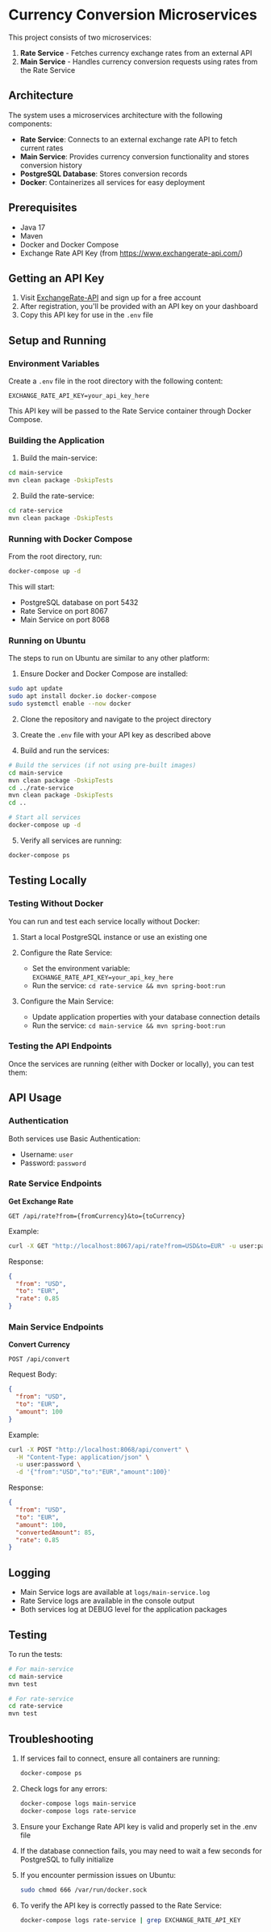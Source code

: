 # Currency Conversion Microservices

This project consists of two microservices:
1. **Rate Service** - Fetches currency exchange rates from an external API
2. **Main Service** - Handles currency conversion requests using rates from the Rate Service

## Architecture

The system uses a microservices architecture with the following components:

- **Rate Service**: Connects to an external exchange rate API to fetch current rates
- **Main Service**: Provides currency conversion functionality and stores conversion history
- **PostgreSQL Database**: Stores conversion records
- **Docker**: Containerizes all services for easy deployment

## Prerequisites

- Java 17
- Maven
- Docker and Docker Compose
- Exchange Rate API Key (from https://www.exchangerate-api.com/)

## Getting an API Key

1. Visit [ExchangeRate-API](https://www.exchangerate-api.com/) and sign up for a free account
2. After registration, you'll be provided with an API key on your dashboard
3. Copy this API key for use in the `.env` file

## Setup and Running

### Environment Variables

Create a `.env` file in the root directory with the following content:

```
EXCHANGE_RATE_API_KEY=your_api_key_here
```

This API key will be passed to the Rate Service container through Docker Compose.

### Building the Application

1. Build the main-service:

```bash
cd main-service
mvn clean package -DskipTests
```

2. Build the rate-service:

```bash
cd rate-service
mvn clean package -DskipTests
```

### Running with Docker Compose

From the root directory, run:

```bash
docker-compose up -d
```

This will start:
- PostgreSQL database on port 5432
- Rate Service on port 8067
- Main Service on port 8068

### Running on Ubuntu

The steps to run on Ubuntu are similar to any other platform:

1. Ensure Docker and Docker Compose are installed:

```bash
sudo apt update
sudo apt install docker.io docker-compose
sudo systemctl enable --now docker
```

2. Clone the repository and navigate to the project directory

3. Create the `.env` file with your API key as described above

4. Build and run the services:

```bash
# Build the services (if not using pre-built images)
cd main-service
mvn clean package -DskipTests
cd ../rate-service
mvn clean package -DskipTests
cd ..

# Start all services
docker-compose up -d
```

5. Verify all services are running:

```bash
docker-compose ps
```

## Testing Locally

### Testing Without Docker

You can run and test each service locally without Docker:

1. Start a local PostgreSQL instance or use an existing one

2. Configure the Rate Service:
   - Set the environment variable: `EXCHANGE_RATE_API_KEY=your_api_key_here`
   - Run the service: `cd rate-service && mvn spring-boot:run`

3. Configure the Main Service:
   - Update application properties with your database connection details
   - Run the service: `cd main-service && mvn spring-boot:run`

### Testing the API Endpoints

Once the services are running (either with Docker or locally), you can test them:

## API Usage

### Authentication

Both services use Basic Authentication:
- Username: `user`
- Password: `password`

### Rate Service Endpoints

**Get Exchange Rate**
```
GET /api/rate?from={fromCurrency}&to={toCurrency}
```

Example:
```bash
curl -X GET "http://localhost:8067/api/rate?from=USD&to=EUR" -u user:password
```

Response:
```json
{
  "from": "USD",
  "to": "EUR",
  "rate": 0.85
}
```

### Main Service Endpoints

**Convert Currency**
```
POST /api/convert
```

Request Body:
```json
{
  "from": "USD",
  "to": "EUR",
  "amount": 100
}
```

Example:
```bash
curl -X POST "http://localhost:8068/api/convert" \
  -H "Content-Type: application/json" \
  -u user:password \
  -d '{"from":"USD","to":"EUR","amount":100}'
```

Response:
```json
{
  "from": "USD",
  "to": "EUR",
  "amount": 100,
  "convertedAmount": 85,
  "rate": 0.85
}
```

## Logging

- Main Service logs are available at `logs/main-service.log`
- Rate Service logs are available in the console output
- Both services log at DEBUG level for the application packages

## Testing

To run the tests:

```bash
# For main-service
cd main-service
mvn test

# For rate-service
cd rate-service
mvn test
```

## Troubleshooting

1. If services fail to connect, ensure all containers are running:
   ```bash
   docker-compose ps
   ```

2. Check logs for any errors:
   ```bash
   docker-compose logs main-service
   docker-compose logs rate-service
   ```

3. Ensure your Exchange Rate API key is valid and properly set in the .env file

4. If the database connection fails, you may need to wait a few seconds for PostgreSQL to fully initialize

5. If you encounter permission issues on Ubuntu:
   ```bash
   sudo chmod 666 /var/run/docker.sock
   ```

6. To verify the API key is correctly passed to the Rate Service:
   ```bash
   docker-compose logs rate-service | grep EXCHANGE_RATE_API_KEY
   ```